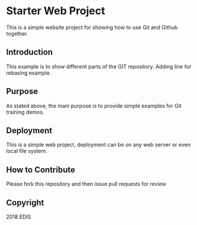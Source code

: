 # Starter Web Project

This is a simple website project for showing how to use Git and Github together.

## Introduction

This example is to show different parts of the GIT repository. Adding line for rebasing example.

## Purpose

As stated above, the main purpose is to provide simple examples for Git training
demos.

## Deployment

This is a simple web project, deployment can be on any web server or even local file system.

## How to Contribute

Please fork this repository and then issue pull requests for review

## Copyright

2018 EDIS
